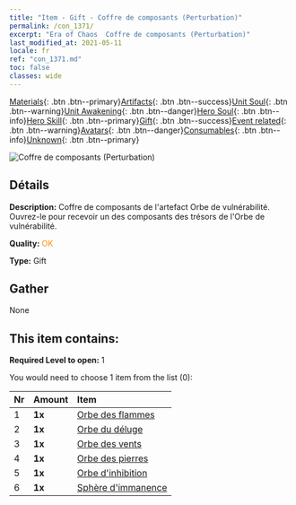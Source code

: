 ```yaml
---
title: "Item - Gift - Coffre de composants (Perturbation)"
permalink: /con_1371/
excerpt: "Era of Chaos  Coffre de composants (Perturbation)"
last_modified_at: 2021-05-11
locale: fr
ref: "con_1371.md"
toc: false
classes: wide
---
```

 [Materials](/ItemsFR/){: .btn .btn--primary}[Artifacts](/ItemsFR/Artifacts/){: .btn .btn--success}[Unit Soul](/ItemsFR/UnitSoul/){: .btn .btn--warning}[Unit Awakening](/ItemsFR/UnitAwakening/){: .btn .btn--danger}[Hero Soul](/ItemsFR/HeroSoul/){: .btn .btn--info}[Hero Skill](/ItemsFR/HeroSkill/){: .btn .btn--primary}[Gift](/ItemsFR/Gift/){: .btn .btn--success}[Event related](/ItemsFR/Events/){: .btn .btn--warning}[Avatars](/ItemsFR/Avatars/){: .btn .btn--danger}[Consumables](/ItemsFR/Consumables/){: .btn .btn--info}[Unknown](/ItemsFR/Unknown/){: .btn .btn--primary}

 ![Coffre de composants (Perturbation)](/images/t/i_906048.png)

## Détails
 **Description:** Coffre de composants de l'artefact Orbe de vulnérabilité. Ouvrez-le pour recevoir un des composants des trésors de l'Orbe de vulnérabilité.

 **Quality:** <span style="color: #FF8C00">OK</span>

 **Type:** Gift

## Gather

  None

## This item contains:

 **Required Level to open:** 1

 You would need to choose 1 item from the list (0):

  | Nr | Amount |     Item    |
  |:---|:-------|:------------|
  | 1 |  **1x** | [Orbe des flammes](/ItemsFR/art_172/) |  | 
  | 2 |  **1x** | [Orbe du déluge](/ItemsFR/art_173/) |  | 
  | 3 |  **1x** | [Orbe des vents](/ItemsFR/art_174/) |  | 
  | 4 |  **1x** | [Orbe des pierres](/ItemsFR/art_175/) |  | 
  | 5 |  **1x** | [Orbe d'inhibition](/ItemsFR/art_176/) |  | 
  | 6 |  **1x** | [Sphère d'immanence](/ItemsFR/art_177/) |  | 
